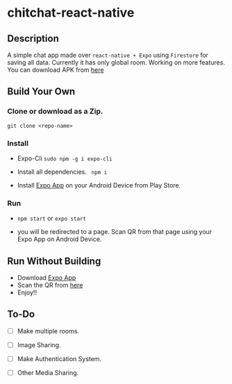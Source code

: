 # chitchat-react-native

## Description

A simple chat app made over `react-native + Expo` using `Firestore` for saving all data.
Currently it has only global room. Working on more features. You can download APK from [here](https://drive.google.com/file/d/1AsN6GTd-odZZZ2fUklKBXEXzfZHxL0L3/view?usp=sharing)

## Build Your Own

  ### Clone or download as a Zip.
  `git clone <repo-name>`

  ### Install

  - Expo-Cli
  `sudo npm -g i expo-cli`

  - Install all dependencies.
  ` npm i`

  - Install [Expo App](https://play.google.com/store/apps/details?id=host.exp.exponent&hl=en_IN&gl=US) on your Android Device from Play Store.

  ### Run

  - `npm start` or `expo start`

  - you will be redirected to a page. Scan QR from that page using your Expo App on Android Device.

## Run Without Building

- Download [Expo App](https://play.google.com/store/apps/details?id=host.exp.exponent&hl=en_IN&gl=US)
- Scan the QR from [here](https://expo.io/@shellkore/projects/chitchat)
- Enjoy!!

## To-Do

- [ ] Make multiple rooms.
- [ ] Image Sharing.
- [ ] Make Authentication System.
- [ ] Other Media Sharing.

